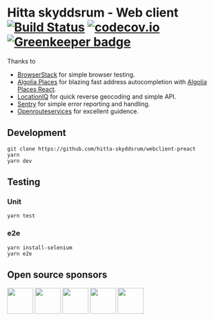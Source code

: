 # Hitta skyddsrum - Web client [![Build Status](https://travis-ci.org/hitta-skyddsrum/webclient-preact.svg?branch=master)](https://travis-ci.org/hitta-skyddsrum/webclient-preact) [![codecov.io](https://img.shields.io/codecov/c/github/hitta-skyddsrum/webclient-preact.svg?branch=master&style=flat-square)](https://codecov.io/github/hitta-skyddsrum/webclient-preact?branch=master) [![Greenkeeper badge](https://badges.greenkeeper.io/hitta-skyddsrum/webclient-preact.svg)](https://greenkeeper.io/)

Thanks to 
* [BrowserStack](https://browserstack.com) for simple browser testing.
* [Algolia Places](https://community.algolia.com/places/) for blazing fast address autocompletion with [Algolia Places React](https://npm.im/algolia-places-react).
* [LocationIQ](https://locationiq.org/) for quick reverse geocoding and simple API.
* [Sentry](https://sentry.io) for simple error reporting and handling.
* [Openrouteservices](https://openrouteservice.org/) for excellent guidence.

## Development
```
git clone https://github.com/hitta-skyddsrum/webclient-preact
yarn
yarn dev
```

## Testing

### Unit
```
yarn test
```

### e2e
```
yarn install-selenium
yarn e2e
```

## Open source sponsors
<a href="http://giscience.uni-hd.de"><img src="https://avatars1.githubusercontent.com/u/4661504?s=200&v=4" height="60" /></a> <a href="https://sentry.io"><img src="https://avatars3.githubusercontent.com/u/1396951?s=200&v=4" height="60" /></a> <a href="https://www.algolia.com/"><img src="https://avatars1.githubusercontent.com/u/2034458?s=200&v=4" height="60" /></a> <a href="https://locationiq.org/"><img src="https://avatars2.githubusercontent.com/u/5090515?s=200&v=4" height="60" /></a> <a href="https://browserstack.com/"><img src="https://avatars2.githubusercontent.com/u/1119453?s=200&v=4" alt="" data-canonical-src="https://p14.zdusercontent.com/attachment/1015988/vSUZBRxSuen0Vcbd4w3i2YMsq?token=eyJhbGciOiJkaXIiLCJlbmMiOiJBMTI4Q0JDLUhTMjU2In0..374mColbaPIErZul7TM8Sg.1oZJOINlQJ_pD-Ckw1Q9MB0P2tEDrcNRU988WnXLAfr5UqFyJYf9YjJImY3lJev8neoEdz-weVBZJQzcbdwUEI6O3LRMwi3x5X8NYmQ0jboWiKmH5XqhdPbCwl6uxyWnOa4lFP7-3ipXCW3sfPelJdkg5m1FOZEGcAgefFq237gkKoUKVdzL6LlEhY-Ssvkgi_L5nsk6y9jS5sOoHtXuVk8S1EWoINTYyCdEgQcMO6TeXkyzsY9mCN1xSgkAQq54JLtR0DJ4kl_y90J0nmk6btNBDgSEON48XiWb02sbrMI.vCHC7sfcW0ntt7iWxDRZmw" height="60"></a> 
